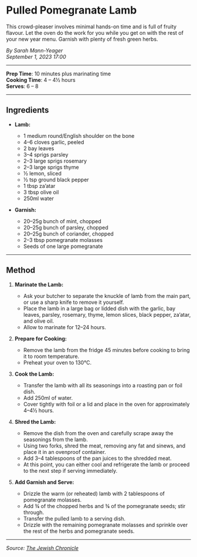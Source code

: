 # Pulled Pomegranate Lamb

This crowd-pleaser involves minimal hands-on time and is full of fruity flavour. Let the oven do the work for you while you get on with the rest of your new year menu. Garnish with plenty of fresh green herbs.

*By Sarah Mann-Yeager*  
*September 1, 2023 17:00*

---

**Prep Time**: 10 minutes plus marinating time  
**Cooking Time**: 4 – 4½ hours  
**Serves**: 6 – 8

---

## Ingredients

- **Lamb:**
  - 1 medium round/English shoulder on the bone
  - 4–6 cloves garlic, peeled
  - 2 bay leaves
  - 3–4 sprigs parsley
  - 2–3 large sprigs rosemary
  - 2–3 large sprigs thyme
  - ½ lemon, sliced
  - ½ tsp ground black pepper
  - 1 tbsp za’atar
  - 3 tbsp olive oil
  - 250ml water

- **Garnish:**
  - 20–25g bunch of mint, chopped
  - 20–25g bunch of parsley, chopped
  - 20–25g bunch of coriander, chopped
  - 2–3 tbsp pomegranate molasses
  - Seeds of one large pomegranate

---

## Method

1. **Marinate the Lamb:**
   - Ask your butcher to separate the knuckle of lamb from the main part, or use a sharp knife to remove it yourself.
   - Place the lamb in a large bag or lidded dish with the garlic, bay leaves, parsley, rosemary, thyme, lemon slices, black pepper, za’atar, and olive oil.
   - Allow to marinate for 12–24 hours.

2. **Prepare for Cooking:**
   - Remove the lamb from the fridge 45 minutes before cooking to bring it to room temperature.
   - Preheat your oven to 130°C.

3. **Cook the Lamb:**
   - Transfer the lamb with all its seasonings into a roasting pan or foil dish.
   - Add 250ml of water.
   - Cover tightly with foil or a lid and place in the oven for approximately 4–4½ hours.

4. **Shred the Lamb:**
   - Remove the dish from the oven and carefully scrape away the seasonings from the lamb.
   - Using two forks, shred the meat, removing any fat and sinews, and place it in an ovenproof container.
   - Add 3–4 tablespoons of the pan juices to the shredded meat.
   - At this point, you can either cool and refrigerate the lamb or proceed to the next step if serving immediately.

5. **Add Garnish and Serve:**
   - Drizzle the warm (or reheated) lamb with 2 tablespoons of pomegranate molasses.
   - Add ¾ of the chopped herbs and ¾ of the pomegranate seeds; stir through.
   - Transfer the pulled lamb to a serving dish.
   - Drizzle with the remaining pomegranate molasses and sprinkle over the rest of the herbs and pomegranate seeds.

---

*Source: [The Jewish Chronicle](https://www.thejc.com/lets-eat/recipe/recipe-pulled-pomegranate-lamb-ggnmi7qi)*